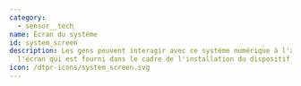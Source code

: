 ```yaml
---
category: 
  - sensor__tech
name: Écran du systéme
id: system_screen
description: Les gens peuvent interagir avec ce systéme numérique à l'aide de
  l'écran qui est fourni dans le cadre de l'installation du dispositif.
icon: /dtpr-icons/system_screen.svg
---
```

